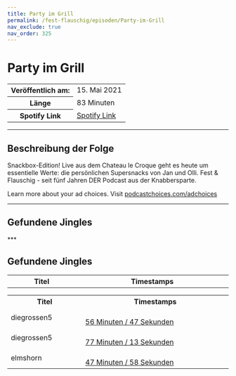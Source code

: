```yaml
---
title: Party im Grill
permalink: /fest-flauschig/episoden/Party-im-Grill
nav_exclude: true
nav_order: 325
---
```


# Party im Grill
<table class="resp-table dcf-table dcf-table-responsive dcf-table-bordered dcf-table-striped dcf-w-100%">
                    <tbody>
                        <tr>
                            <th scope="row">Veröffentlich am:</th>
                            <td data-label="Veröffentlich am:">15. Mai 2021</td>
                        </tr>
                        <tr>
                            <th scope="row">Länge </th>
                            <td data-label="Länge ">83 Minuten</td>
                        </tr><tr>
                                <th scope="row">Spotify Link</th>
                                <td data-label="Spotify Link"><a href="https://open.spotify.com/episode/1wiO7eKjWOmLB8havP2Wpw">Spotify Link</a></td>
                            </tr></tbody>
                </table>

***

## Beschreibung der Folge

<div>
<p>Snackbox-Edition! Live aus dem Chateau le Croque geht es heute um essentielle Werte: die persönlichen Supersnacks von Jan und Olli. Fest &amp; Flauschig - seit fünf Jahren DER Podcast aus der Knabbersparte.</p><p> </p><p>Learn more about your ad choices. Visit <a href="https://podcastchoices.com/adchoices">podcastchoices.com/adchoices</a></p>  
</div>

***

## Gefundene Jingles

<table style="display: table;">
                                    <tr>
                                        <th class="tableColumnTitle">Titel</th>
                                        <th class="tableColumnTimestamps">Timestamps</th>
                                    </tr>
                                    ***

## Gefundene Jingles

<table style="display: table;">
                                    <tr>
                                        <th class="tableColumnTitle">Titel</th>
                                        <th class="tableColumnTimestamps">Timestamps</th>
                                    </tr>
                                    <tr>
                                <td markdown="span"  class="tableColumnTitle">diegrossen5</td>
                                <td markdown="span" class="tableColumnTimestamps">
                                <br>
                                <a href="https://open.spotify.com/episode/1wiO7eKjWOmLB8havP2Wpw?t=3407">
                                56 Minuten / 47 Sekunden</a>
                                </td></tr><tr>
                                <td markdown="span"  class="tableColumnTitle">diegrossen5</td>
                                <td markdown="span" class="tableColumnTimestamps">
                                <br>
                                <a href="https://open.spotify.com/episode/1wiO7eKjWOmLB8havP2Wpw?t=4633">
                                77 Minuten / 13 Sekunden</a>
                                </td></tr><tr>
                                <td markdown="span"  class="tableColumnTitle">elmshorn</td>
                                <td markdown="span" class="tableColumnTimestamps">
                                <br>
                                <a href="https://open.spotify.com/episode/1wiO7eKjWOmLB8havP2Wpw?t=2878">
                                47 Minuten / 58 Sekunden</a>
                                </td></tr></table>